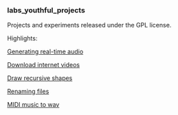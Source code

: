 
### labs\_youthful\_projects

Projects and experiments released under the GPL license.

Highlights:

[Generating real-time audio](./benaudio/README.md)

[Download internet videos](./csdownloadvid/README.md)

[Draw recursive shapes](./drawdraw/README.md)

[Renaming files](./cellrename/README.md)

[MIDI music to wav](./benmidi/README.md)

